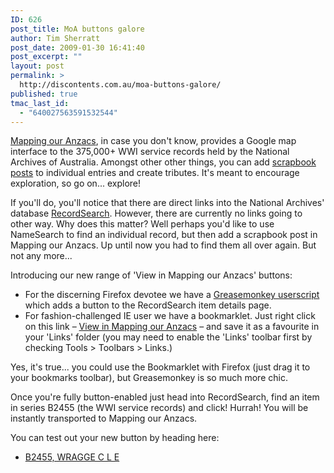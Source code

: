 ```yaml
---
ID: 626
post_title: MoA buttons galore
author: Tim Sherratt
post_date: 2009-01-30 16:41:40
post_excerpt: ""
layout: post
permalink: >
  http://discontents.com.au/moa-buttons-galore/
published: true
tmac_last_id:
  - "640027563591532544"
---
```

<a href="http://mappingouranzacs.naa.gov.au/">Mapping our Anzacs</a>, in case you don't know, provides a Google map interface to the 375,000+ WWI service records held by the National Archives of Australia. Amongst other other things, you can add <a href="http://our-anzacs.tumblr.com/">scrapbook posts</a> to individual entries and create tributes. It's meant to encourage exploration, so go on... explore!

If you'll do, you'll notice that there are direct links into the National Archives' database <a href="http://naa.gov.au/collection/recordsearch/index.aspx">RecordSearch</a>. However, there are currently no links going to other way. Why does this matter? Well perhaps you'd like to use NameSearch to find an individual record, but then add a scrapbook post in Mapping our Anzacs. Up until now you had to find them all over again. But not any more...

Introducing our new range of 'View in Mapping our Anzacs' buttons:
<ul>
	<li>For the discerning Firefox devotee we have a <a href="http://userscripts.org/scripts/show/41314">Greasemonkey userscript</a> which adds a button to the RecordSearch item details page.</li>
	<li>For fashion-challenged IE user we have a bookmarklet. Just right click on this link – <a href="javascript:if%20(document.location.href.match(/ItemDetail.asp/i)){var%20matches=document.body.innerHTML.match(/SeriesDetail.asp?M=0&amp;amp;B=([dw/]+)/i);series=matches[1];var%20matches=document.body.innerHTML.match(/Barcode</B><BR>(d+)</i);barcode=matches[1];if%20(series=='B2455'){window.location='http://mappingouranzacs.naa.gov.au/details-permalink.aspx?barcode_no='+barcode;}}">View in Mapping our Anzacs</a> – and save it as a favourite in your 'Links' folder (you may need to enable the 'Links' toolbar first by checking Tools > Toolbars > Links.)</li>
</ul>
Yes, it's true... you could use the Bookmarklet with Firefox (just drag it to your bookmarks toolbar), but Greasemonkey is so much more chic.

Once you're fully button-enabled just head into RecordSearch, find an item in series B2455 (the WWI service records) and click! Hurrah! You will be instantly transported to Mapping our Anzacs.

You can test out your new button by heading here:
<ul>
<li><a href="http://www.aa.gov.au/cgi-bin/Search?O=I&Number=3445411">B2455, WRAGGE C L E</a></li>
</ul>

